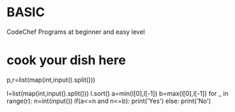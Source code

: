 # BASIC
CodeChef Programs at beginner and easy level
# cook your dish here
p,r=list(map(int,input().split()))

l=list(map(int,input().split()))
l.sort()
a=min(l[0],l[-1])
b=max(l[0],l[-1])
for _ in range(r):
    n=int(input())
    if(a<=n and n<=b):
        print('Yes')
    else:
        print('No')
